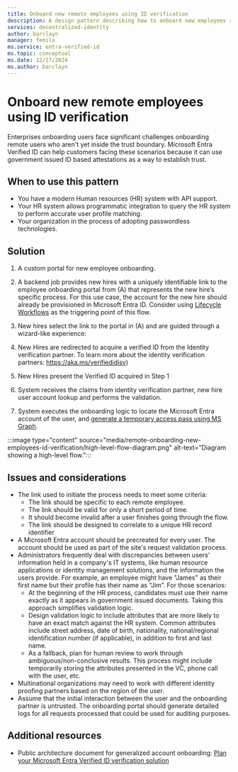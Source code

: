 ```yaml
---
title: Onboard new remote employees using ID verification
description: A design pattern describing how to onboard new employees remotely
services: decentralized-identity
author: barclayn
manager: femila
ms.service: entra-verified-id
ms.topic: conceptual
ms.date: 12/17/2024
ms.author: barclayn
---
```



# Onboard new remote employees using ID verification

Enterprises onboarding users face significant challenges onboarding remote users who aren't yet inside the trust boundary. Microsoft Entra Verified ID can help customers facing these scenarios because it can use government issued ID based attestations as a way to establish trust. 

## When to use this pattern

- You have a modern Human resources (HR) system with API support. 
- Your HR system allows programmatic integration to query the HR system to perform accurate user profile matching.
- Your organization in the process of adopting passwordless technologies.

## Solution

1. A custom portal for new employee onboarding.

2. A backend job provides new hires with a uniquely identifiable link to the employee onboarding portal from (A) that represents the new hire’s specific process. For this use case, the account for the new hire should already be provisioned in Microsoft Entra ID. Consider using [Lifecycle Workflows](~/id-governance/what-are-lifecycle-workflows.md) as the triggering point of this flow.

3. New hires select the link to the portal in (A) and are guided through a wizard-like experience:
  1. New Hires are redirected to acquire a verified ID from the Identity verification partner. To learn more about the identity verification partners: <https://aka.ms/verifiedidisv>)
  2. New Hires present the Verified ID acquired in Step 1
  3. System receives the claims from identity verification partner, new hire user account lookup and performs the validation.
  4. System executes the onboarding logic to locate the Microsoft Entra account of the user, and [generate a temporary access pass using MS Graph](/graph/api/resources/temporaryaccesspassauthenticationmethod?view=graph-rest-1.0&preserve-view=true).

:::image type="content" source="media/remote-onboarding-new-employees-id-verification/high-level-flow-diagram.png" alt-text="Diagram showing a high-level flow.":::

## Issues and considerations

- The link used to initiate the process needs to meet some criteria:
    - The link should be specific to each remote employee.
    - The link should be valid for only a short period of time. 
    - It should become invalid after a user finishes going through the flow.
    - The link should be designed to correlate to a unique HR record identifier
- A Microsoft Entra account should be precreated for every user. The account should be used as part of the site's request validation process.
- Administrators frequently deal with discrepancies between users' information held in a company's IT systems, like human resource applications or identity management solutions, and the information the users provide. For example, an employee might have "James" as their first name but their profile has their name as “Jim”. For those scenarios:
   - At the beginning of the HR process, candidates must use their name exactly as it appears in government issued documents. Taking this approach simplifies validation logic.
   - Design validation logic to include attributes that are more likely to have an exact match against the HR system. Common attributes include street address, date of birth, nationality, national/regional identification number (if applicable), in addition to first and last name.
   - As a fallback, plan for human review to work through ambiguous/non-conclusive results. This process might include temporarily storing the attributes presented in the VC, phone call with the user, etc.
- Multinational organizations may need to work with different identity proofing partners based on the region of the user.
- Assume that the initial interaction between the user and the onboarding partner is untrusted. The onboarding portal should generate detailed logs for all requests processed that could be used for auditing purposes.

## Additional resources

- Public architecture document for generalized account onboarding: [Plan your Microsoft Entra Verified ID verification solution](plan-verification-solution.md#account-onboarding)
